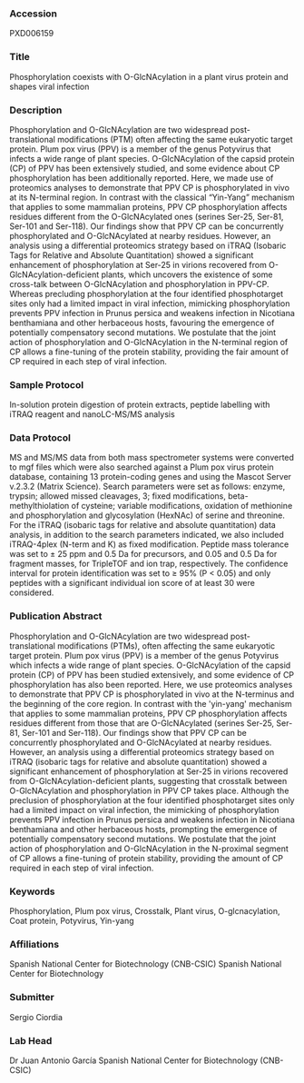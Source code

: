 ### Accession
PXD006159

### Title
Phosphorylation coexists with O-GlcNAcylation in a plant virus protein and shapes viral infection

### Description
Phosphorylation and O-GlcNAcylation are two widespread post-translational modifications (PTM) often affecting the same eukaryotic target protein. Plum pox virus (PPV) is a member of the genus Potyvirus that infects a wide range of plant species. O-GlcNAcylation of the capsid protein (CP) of PPV has been extensively studied, and some evidence about CP phosphorylation has been additionally reported. Here, we made use of proteomics analyses to demonstrate that PPV CP is phosphorylated in vivo at its N-terminal region. In contrast with the classical “Yin-Yang” mechanism that applies to some mammalian proteins, PPV CP phosphorylation affects residues different from the O-GlcNAcylated ones (serines Ser-25, Ser-81, Ser-101 and Ser-118). Our findings show that PPV CP can be concurrently phosphorylated and O-GlcNAcylated at nearby residues. However, an analysis using a differential proteomics strategy based on iTRAQ (Isobaric Tags for Relative and Absolute Quantitation) showed a significant enhancement of phosphorylation at Ser-25 in virions recovered from O-GlcNAcylation-deficient plants, which uncovers the existence of some cross-talk between O-GlcNAcylation and phosphorylation in PPV-CP. Whereas precluding phosphorylation at the four identified phosphotarget sites only had a limited impact in viral infection, mimicking phosphorylation prevents PPV infection in Prunus persica and weakens infection in Nicotiana benthamiana and other herbaceous hosts, favouring the emergence of potentially compensatory second mutations. We postulate that the joint action of phosphorylation and O-GlcNAcylation in the N-terminal region of CP allows a fine-tuning of the protein stability, providing the fair amount of CP required in each step of viral infection.

### Sample Protocol
In-solution protein digestion of protein extracts, peptide labelling with iTRAQ reagent and nanoLC-MS/MS analysis

### Data Protocol
MS and MS/MS data from both mass spectrometer systems were converted to mgf files which were also searched against a Plum pox virus protein database, containing 13 protein-coding genes and using the Mascot Server v.2.3.2 (Matrix Science).  Search parameters were set as follows: enzyme, trypsin; allowed missed cleavages, 3; fixed modifications, beta-methylthiolation of cysteine; variable modifications, oxidation of methionine and phosphorylation and glycosylation (HexNAc) of serine and threonine.  For the iTRAQ (isobaric tags for relative and absolute quantitation) data analysis, in addition to the search parameters indicated, we also included iTRAQ-4plex (N-term and K) as fixed modification.  Peptide mass tolerance was set to ± 25 ppm and 0.5 Da for precursors, and 0.05 and 0.5 Da for fragment masses, for TripleTOF and ion trap, respectively.  The confidence interval for protein identification was set to ≥ 95% (P < 0.05) and only peptides with a significant individual ion score of at least 30 were considered.

### Publication Abstract
Phosphorylation and O-GlcNAcylation are two widespread post-translational modifications (PTMs), often affecting the same eukaryotic target protein. Plum pox virus (PPV) is a member of the genus Potyvirus which infects a wide range of plant species. O-GlcNAcylation of the capsid protein (CP) of PPV has been studied extensively, and some evidence of CP phosphorylation has also been reported. Here, we use proteomics analyses to demonstrate that PPV CP is phosphorylated in&#xa0;vivo at the N-terminus and the beginning of the core region. In contrast with the 'yin-yang' mechanism that applies to some mammalian proteins, PPV CP phosphorylation affects residues different from those that are O-GlcNAcylated (serines Ser-25, Ser-81, Ser-101 and Ser-118). Our findings show that PPV CP can be concurrently phosphorylated and O-GlcNAcylated at nearby residues. However, an analysis using a differential proteomics strategy based on iTRAQ (isobaric tags for relative and absolute quantitation) showed a significant enhancement of phosphorylation at Ser-25 in virions recovered from O-GlcNAcylation-deficient plants, suggesting that crosstalk between O-GlcNAcylation and phosphorylation in PPV CP takes place. Although the preclusion of phosphorylation at the four identified phosphotarget sites only had a limited impact on viral infection, the mimicking of phosphorylation prevents PPV infection in Prunus persica and weakens infection in Nicotiana benthamiana and other herbaceous hosts, prompting the emergence of potentially compensatory second mutations. We postulate that the joint action of phosphorylation and O-GlcNAcylation in the N-proximal segment of CP allows a fine-tuning of protein stability, providing the amount of CP required in each step of viral infection.

### Keywords
Phosphorylation, Plum pox virus, Crosstalk, Plant virus, O-glcnacylation, Coat protein, Potyvirus, Yin-yang

### Affiliations
Spanish National Center for Biotechnology (CNB-CSIC)
Spanish National Center for Biotechnology

### Submitter
Sergio Ciordia

### Lab Head
Dr Juan Antonio García
Spanish National Center for Biotechnology (CNB-CSIC)


